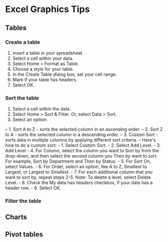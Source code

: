 # Excel Graphics Tips

## Tables

### Create a table

1. Insert a table in your spreadsheet.
2. Select a cell within your data.
3. Select Home > Format as Table.
4. Choose a style for your table.
5. In the Create Table dialog box, set your cell range.
6. Mark if your table has headers.
7. Select OK.

### Sort the table

1. Select a cell within the data.
2. Select Home > Sort & Filter. Or, select Data > Sort.
3. Select an option:

– 1. Sort A to Z - sorts the selected column in an ascending order.
   – 2. Sort Z to A - sorts the selected column in a descending order.
   – 3. Custom Sort - sorts data in multiple columns by applying different sort criteria.
     – Here's how to do a custom sort:
     - 1. Select Custom Sort.
     - 2. Select Add Level.
     - 3. Add Level
     - 4. For Column, select the column you want to Sort by from the drop-down, and then select the second column you Then by want to sort. For example, Sort by Department and Then by Status.
     - 5. For Sort On, select Values.
     - 6. For Order, select an option, like A to Z, Smallest to Largest, or Largest to Smallest.
     - 7. For each additional column that you want to sort by, repeat steps 2-5. Note: To delete a level, select Delete Level.
     - 8. Check the My data has headers checkbox, if your data has a header row.
     - 9. Select OK.

### Filter the table



## Charts

## Pivot tables
